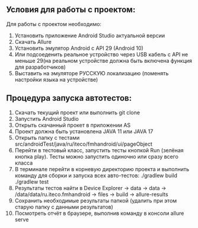 ## Условия для работы с проектом:

Для работы с проектом необходимо:

1. Установить приложение Android Studio актуальной версии
2. Скачать Allure
3. Установить эмулятор Android с API 29 (Android 10)
4. Или подсоеденить реальное устройство через USB кабель с API не меньше 29(на реальном устройстве должна быть включена функция для разработчиков)
5. Выставить на эмуляторе РУССКУЮ локализацию (поменять настройки языка на устройстве)

## Процедура запуска автотестов:

1. Скачать текущий проект или выполнить git clone
2. Запустить Android Studio
3. Открыть скачанный прокет в приложении AS
4. Проект должна быть установлена JAVA 11 или JAVA 17
5. Открыть папку с тестами src/androidTest/java/ru/iteco/fmhandroid/ui/pageObject
6. Перейти в тестовый класс, запустить тесты кнопкой Run (зелёная кнопка play). Тесты можно запустить одиночно или сразу всего класса
7. В терминале перейти в корневую директорию проекта и выполнить команду для сборки и запуска всех авто-тестов:
   ./gradlew build
   ./gradlew test
8. Результаты тестов найти в Device Explorer -> data -> data -> /data/data/ru.iteco.fmhandroid -> files -> build -> allure-results
9. Сохранить необходимые результаты папкой (удалить при этом старую папку с данными результатов)
10. Посмотреть отчёт в браузере, выполнив команду в консоли allure serve
